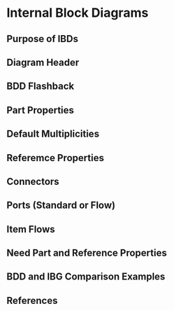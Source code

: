 # Internal Block Diagrams


## Purpose of IBDs


## Diagram Header


## BDD Flashback


## Part Properties


## Default Multiplicities


## Referemce Properties


## Connectors


## Ports (Standard or Flow)


## Item Flows


## Need Part and Reference Properties


## BDD and IBG Comparison Examples


## References